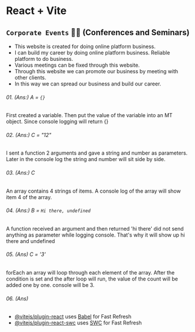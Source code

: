 # React + Vite

## `Corporate Events` :office_worker: (Conferences and Seminars)



<ul>
    <li>This website is created for doing online platform business.</li>
    <li>I can build my career by doing online platform business. Reliable platform to do business.</li>
    <li>Various meetings can be fixed through this website.</li>
    <li>Through this website we can promote our business by meeting with other clients.</li>
    <li>In this way we can spread our business and build our career.</li>
</ul>

###### 01. (Ans:) A = `{}`

<p> First created a variable. Then put the value of the variable into an MT object. Since console logging will return {}</p>

###### 02. (Ans:) C = "12"

<p>I sent a function 2 arguments and gave a string and number as parameters. Later  in the console log the string and number will sit side by side.</p>

###### 03. (Ans:) C

<p>An array contains 4 strings of items. A console log of the array will show item 4 of the array.</p>

###### 04. (Ans:) B = `Hi there, undefined`

<p>A function received an argument and then returned 'hi there' did not send anything as parameter while logging console. That's why it will show up hi there and undefined</p>

###### 05. (Ans) C = '3'

<p>forEach an array will loop through each element of the array. After the condition is set and the after loop will run, the value of the count will be added one by one. console will be 3.</p>

###### 06. (Ans)

- [@vitejs/plugin-react](https://github.com/vitejs/vite-plugin-react/blob/main/packages/plugin-react/README.md) uses [Babel](https://babeljs.io/) for Fast Refresh
- [@vitejs/plugin-react-swc](https://github.com/vitejs/vite-plugin-react-swc) uses [SWC](https://swc.rs/) for Fast Refresh

